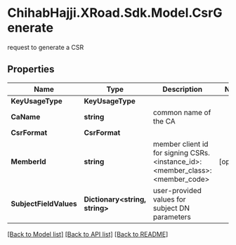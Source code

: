 # ChihabHajji.XRoad.Sdk.Model.CsrGenerate
request to generate a CSR

## Properties

Name | Type | Description | Notes
------------ | ------------- | ------------- | -------------
**KeyUsageType** | **KeyUsageType** |  | 
**CaName** | **string** | common name of the CA | 
**CsrFormat** | **CsrFormat** |  | 
**MemberId** | **string** | member client id for signing CSRs. &lt;instance_id&gt;:&lt;member_class&gt;:&lt;member_code&gt; | [optional] 
**SubjectFieldValues** | **Dictionary&lt;string, string&gt;** | user-provided values for subject DN parameters | 

[[Back to Model list]](../README.md#documentation-for-models) [[Back to API list]](../README.md#documentation-for-api-endpoints) [[Back to README]](../README.md)

